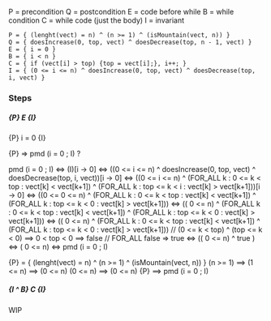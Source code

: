 
P = precondition
Q = postcondition
E = code before while
B = while condition
C = while code (just the body)
I = invariant

```
P = { (lenght(vect) = n) ^ (n >= 1) ^ (isMountain(vect, n)) }
Q = { doesIncrease(0, top, vect) ^ doesDecrease(top, n - 1, vect) }
E = { i = 0 }
B = { i < n }
C = { if (vect[i] > top) {top = vect[i];}, i++; }
I = { (0 <= i <= n) ^ doesIncrease(0, top, vect) ^ doesDecrease(top, i, vect) }
```

### Steps

##### {P} E {I}
{P} i = 0 {I}

{P} => pmd (i = 0 ; I) ?

   pmd (i = 0 ; I)
   <=> (I)[i -> 0]
   <=> ((0 <= i <= n) ^ doesIncrease(0, top, vect) ^ doesDecrease(top, i, vect))[i -> 0]
   <=> ((0 <= i <= n) ^ (FOR_ALL k : 0 <= k < top : vect[k] < vect[k+1]) ^ (FOR_ALL k : top <= k < i : vect[k] > vect[k+1]))[i -> 0]
   <=> ((0 <= 0 <= n) ^ (FOR_ALL k : 0 <= k < top : vect[k] < vect[k+1]) ^ (FOR_ALL k : top <= k < 0 : vect[k] > vect[k+1]))
   <=> ((     0 <= n) ^ (FOR_ALL k : 0 <= k < top : vect[k] < vect[k+1]) ^ (FOR_ALL k : top <= k < 0 : vect[k] > vect[k+1]))
   <=> ((     0 <= n) ^ (FOR_ALL k : 0 <= k < top : vect[k] < vect[k+1]) ^ (FOR_ALL k : top <= k < 0 : vect[k] > vect[k+1])) 
      //   (0 <= k < top) ^ (top <= k < 0)  ==>  0 < top < 0  ==> false
      //   FOR_ALL false => true
   <=> ((     0 <= n) ^ true ) 
   <=>  (     0 <= n)
   <=> pmd (i = 0 ; I)
   
{P} = { (lenght(vect) = n) ^ (n >= 1) ^ (isMountain(vect, n)) }
    (n >= 1)   ==>   (1 <= n)   ==>   (0 <= n)
    (0 <= n)   ==>   (0 <= n)
    {P}        ==>   pmd (i = 0 ; I)
    
##### {I ^ B} C {I}


WIP
